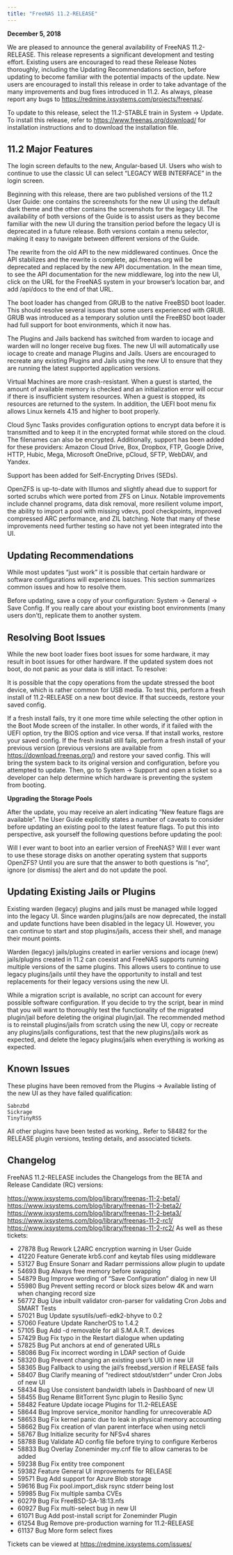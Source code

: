 ```yaml
---
title: "FreeNAS 11.2-RELEASE"
---
```


**December 5, 2018**

We are pleased to announce the general availability of FreeNAS 11.2-RELEASE. This release represents a significant development and testing effort. Existing users are encouraged to read these Release Notes thoroughly, including the Updating Recommendations section, before updating to become familiar with the potential impacts of the update. New users are encouraged to install this release in order to take advantage of the many improvements and bug fixes introduced in 11.2. As always, please report any bugs to https://redmine.ixsystems.com/projects/freenas/.

To update to this release, select the 11.2-STABLE train in System → Update. To install this release, refer to https://www.freenas.org/download/ for installation instructions and to download the installation file.

## 11.2 Major Features

The login screen defaults to the new, Angular-based UI. Users who wish to continue to use the classic UI can select “LEGACY WEB INTERFACE” in the login screen.

Beginning with this release, there are two published versions of the 11.2 User Guide: one contains the screenshots for the new UI using the default dark theme and the other contains the screenshots for the legacy UI. The availability of both versions of the Guide is to assist users as they become familiar with the new UI during the transition period before the legacy UI is deprecated in a future release. Both versions contain a menu selector, making it easy to navigate between different versions of the Guide.

The rewrite from the old API to the new middlewared continues. Once the API stabilizes and the rewrite is complete, api.freenas.org will be deprecated and replaced by the new API documentation. In the mean time, to see the API documentation for the new middleware, log into the new UI, click on the URL for the FreeNAS system in your browser’s location bar, and add /api/docs to the end of that URL.

The boot loader has changed from GRUB to the native FreeBSD boot loader. This should resolve several issues that some users experienced with GRUB. GRUB was introduced as a temporary solution until the FreeBSD boot loader had full support for boot environments, which it now has.

The Plugins and Jails backend has switched from warden to iocage and warden will no longer receive bug fixes. The new UI will automatically use iocage to create and manage Plugins and Jails. Users are encouraged to recreate any existing Plugins and Jails using the new UI to ensure that they are running the latest supported application versions.

Virtual Machines are more crash-resistant. When a guest is started, the amount of available memory is checked and an initialization error will occur if there is insufficient system resources. When a guest is stopped, its resources are returned to the system. In addition, the UEFI boot menu fix allows Linux kernels 4.15 and higher to boot properly.

Cloud Sync Tasks provides configuration options to encrypt data before it is transmitted and to keep it in the encrypted format while stored on the cloud. The filenames can also be encrypted. Additionally, support has been added for these providers: Amazon Cloud Drive, Box, Dropbox, FTP, Google Drive, HTTP, Hubic, Mega, Microsoft OneDrive, pCloud, SFTP, WebDAV, and Yandex.

Support has been added for Self-Encrypting Drives (SEDs).

OpenZFS is up-to-date with Illumos and slightly ahead due to support for sorted scrubs which were ported from ZFS on Linux. Notable improvements include channel programs, data disk removal, more resilient volume import, the ability to import a pool with missing vdevs, pool checkpoints, improved compressed ARC performance, and ZIL batching. Note that many of these improvements need further testing so have not yet been integrated into the UI.

## Updating Recommendations

While most updates “just work” it is possible that certain hardware or software configurations will experience issues. This section summarizes common issues and how to resolve them.

Before updating, save a copy of your configuration: System → General → Save Config. If you really care about your existing boot environments (many users don’t), replicate them to another system.

## Resolving Boot Issues

While the new boot loader fixes boot issues for some hardware, it may result in boot issues for other hardware. If the updated system does not boot, do not panic as your data is still intact. To resolve:

It is possible that the copy operations from the update stressed the boot device, which is rather common for USB media. To test this, perform a fresh install of 11.2-RELEASE on a new boot device. If that succeeds, restore your saved config.

If a fresh install fails, try it one more time while selecting the other option in the Boot Mode screen of the installer. In other words, if it failed with the UEFI option, try the BIOS option and vice versa. If that install works, restore your saved config.
If the fresh install still fails, perform a fresh install of your previous version (previous versions are available from https://download.freenas.org/) and restore your saved config. This will bring the system back to its original version and configuration, before you attempted to update. Then, go to System → Support and open a ticket so a developer can help determine which hardware is preventing the system from booting.

**Upgrading the Storage Pools**

After the update, you may receive an alert indicating “New feature flags are available”. The User Guide explicitly states a number of caveats to consider before updating an existing pool to the latest feature flags. To put this into perspective, ask yourself the following questions before updating the pool:

Will I ever want to boot into an earlier version of FreeNAS?
Will I ever want to use these storage disks on another operating system that supports OpenZFS?
Until you are sure that the answer to both questions is “no”, ignore (or dismiss) the alert and do not update the pool.

## Updating Existing Jails or Plugins

Existing warden (legacy) plugins and jails must be managed while logged into the legacy UI. Since warden plugins/jails are now deprecated, the install and update functions have been disabled in the legacy UI. However, you can continue to start and stop plugins/jails, access their shell, and manage their mount points.

Warden (legacy) jails/plugins created in earlier versions and iocage (new) jails/plugins created in 11.2 can coexist and FreeNAS supports running multiple versions of the same plugins. This allows users to continue to use legacy plugins/jails until they have the opportunity to install and test replacements for their legacy versions using the new UI.

While a migration script is available, no script can account for every possible software configuration. If you decide to try the script, bear in mind that you will want to thoroughly test the functionality of the migrated plugin/jail before deleting the original plugin/jail. The recommended method is to reinstall plugins/jails from scratch using the new UI, copy or recreate any plugins/jails configurations, test that the new plugins/jails work as expected, and delete the legacy plugins/jails when everything is working as expected.

## Known Issues

These plugins have been removed from the Plugins → Available listing of the new UI as they have failed qualification:
```
Sabnzbd
Sickrage
TinyTinyRSS
```

All other plugins have been tested as working,. Refer to 58482 for the RELEASE plugin versions, testing details, and associated tickets.

## Changelog

FreeNAS 11.2-RELEASE includes the Changelogs from the BETA and Release Candidate (RC) versions:

https://www.ixsystems.com/blog/library/freenas-11-2-beta1/
https://www.ixsystems.com/blog/library/freenas-11-2-beta2/
https://www.ixsystems.com/blog/library/freenas-11-2-beta3/
https://www.ixsystems.com/blog/library/freenas-11-2-rc1/
https://www.ixsystems.com/blog/library/freenas-11-2-rc2/
As well as these tickets:

+ 27878	Bug	 Rework L2ARC encryption warning in User Guide
+ 41220	Feature	 Generate krb5.conf and keytab files using middleware
+ 53127	Bug	 Ensure Sonarr and Radarr permissions allow plugin to update
+ 54693	Bug	 Always free memory before swapping
+ 54879	Bug	 Improve wording of “Save Configuration” dialog in new UI
+ 55980	Bug	 Prevent setting record or block sizes below 4K and warn when changing record size
+ 56772	Bug	 Use inbuilt validator cron-parser for validating Cron Jobs and SMART Tests
+ 57021	Bug	 Update sysutils/uefi-edk2-bhyve to 0.2
+ 57060	Feature	 Update RancherOS to 1.4.2
+ 57105	Bug	 Add -d removable for all S.M.A.R.T. devices
+ 57429	Bug	 Fix typo in the Restart dialogue when updating
+ 57825	Bug	 Put anchors at end of generated URLs
+ 58086	Bug	 Fix incorrect wording in LDAP section of Guide
+ 58320	Bug	 Prevent changing an existing user’s UID in new UI
+ 58365	Bug	 Fallback to using the jail’s freebsd_version if RELEASE fails
+ 58407	Bug	 Clarify meaning of “redirect stdout/stderr” under Cron Jobs of new UI
+ 58434	Bug	 Use consistent bandwidth labels in Dashboard of new UI
+ 58455	Bug	 Rename BitTorrent Sync plugin to Resilio Sync
+ 58482	Feature	 Update iocage Plugins for 11.2-RELEASE
+ 58644	Bug	 Improve service_monitor handling for unrecoverable AD
+ 58653	Bug	 Fix kernel panic due to leak in physical memory accounting
+ 58662	Bug	 Fix creation of vlan parent interface when using netcli
+ 58767	Bug	 Initialize security for NFSv4 shares
+ 58788	Bug	 Validate AD config file before trying to configure Kerberos
+ 58833	Bug	 Overlay Zoneminder my.cnf file to allow cameras to be added
+ 59238	Bug	 Fix entity tree component
+ 59382	Feature	 General UI improvements for RELEASE
+ 59571	Bug	 Add support for Azure Blob storage
+ 59616	Bug	 Fix pool.import_disk rsync stderr being lost
+ 59985	Bug	 Fix multiple samba CVEs
+ 60279	Bug	 Fix FreeBSD-SA-18:13.nfs
+ 60927	Bug	 Fix multi-select bug in new UI
+ 61071	Bug	 Add post-install script for Zoneminder Plugin
+ 61254	Bug	 Remove pre-production warning for 11.2-RELEASE
+ 61137	Bug	 More form select fixes

Tickets can be viewed at https://redmine.ixsystems.com/issues/